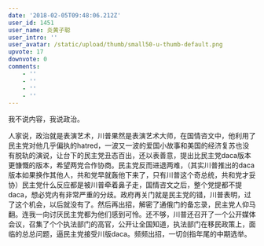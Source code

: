 ```yaml
---
date: '2018-02-05T09:48:06.212Z'
user_id: 1451
user_name: 炎黄子聪
user_intro: ''
user_avatar: /static/upload/thumb/small50-u-thumb-default.png
upvote: 17
downvote: 0
comments:
    - ''
    - ''
    - ''
    - ''
---
```


我不说内容，我说政治。

人家说，政治就是表演艺术，川普果然是表演艺术大师，在国情咨文中，他利用了民主党对他几乎偏执的hatred，一波又一波的爱国小故事和美国的经济复苏也没有脱轨的演说，让台下的民主党丑态百出，还以表善意，提出比民主党daca版本更慷慨的版本，希望两党合作协商。民主党反而进退两难，（其实川普推出的daca版本如果换作其他人，共和党早就轰他下来了，只有川普这个奇总统，共和党才妥协）民主党什么反应都是被川普牵着鼻子走，国情咨文之后，整个党提都不提daca，想必党内有非常严重的分歧。政府再关门就是民主党的错，川普表明，过了这个机会，以后就没有了。然后再出招，解密了通俄门的备忘录，民主党人仰马翻。连我一向讨厌民主党都为他们感到可怜。还不够，川普还召开了一个公开媒体会议，召集了个个执法部门的高官，公开让全国知道，执法部门在移民政策上，面临的总总问题，逼民主党接受川版daca。频频出招，一切剑指年尾的中期选举。
